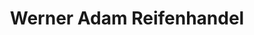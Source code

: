 ---
title: "Werner Adam Reifenhandel"
url: /kleinblittersdorf/werner-adam-reifenhandel/
shop: Reifen
---
